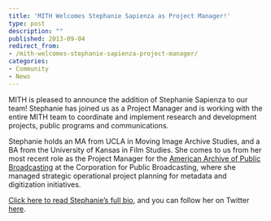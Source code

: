 ```yaml
---
title: 'MITH Welcomes Stephanie Sapienza as Project Manager!'
type: post
description: ""
published: 2013-09-04
redirect_from: 
- /mith-welcomes-stephanie-sapienza-project-manager/
categories:
- Community
- News
---
```

MITH is pleased to announce the addition of Stephanie Sapienza to our team! Stephanie has joined us as a Project Manager and is working with the entire MITH team to coordinate and implement research and development projects, public programs and communications.

Stephanie holds an MA from UCLA in Moving Image Archive Studies, and a BA from the University of Kansas in Film Studies. She comes to us from her most recent role as the Project Manager for the [American Archive of Public Broadcasting](http://mith.umd.edu/people/person/porter-olsen/ "American Archive of Public Broadcasting") at the Corporation for Public Broadcasting, where she managed strategic operational project planning for metadata and digitization initiatives.

[Click here to read Stephanie’s full bio](http://mith.umd.edu/people/person/stephanie-sapienza/ "Stephanie Sapienza"), and you can follow her on Twitter [here](https://twitter.com/sapienza77).

